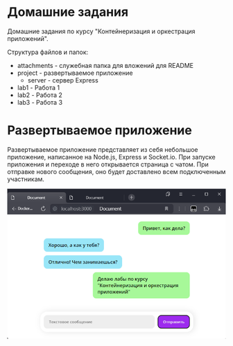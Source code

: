 # Домашние задания
Домашние задания по курсу "Контейнеризация и оркестрация приложений".

Структура файлов и папок:
- attachments - служебная папка для вложений для README
- project - развертываемое приложение
  - server - сервер Express
- lab1 - Работа 1
- lab2 - Работа 2
- lab3 - Работа 3

# Развертываемое приложение

Развертываемое приложение представляет из себя небольшое приложение, написанное на Node.js, Express и Socket.io. При запуске приложения и переходе в него открывается страница с чатом. При отправке нового сообщения, оно будет доставлено всем подключенным участникам.

![alt text](attachments/image.png)
